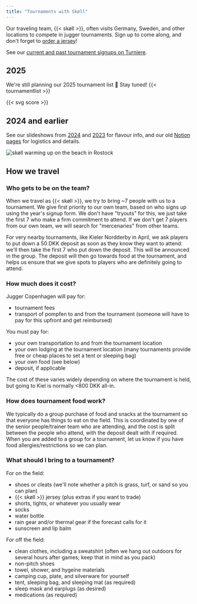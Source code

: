 ```yaml
---
title: "Tournaments with Skøll"
---
```

Our traveling team, {{< skøll >}}, often visits Germany, Sweden, and other locations to compete in jugger tournaments. Sign up to come along, and don't forget to [order a jersey](https://tinyurl.com/skolljersey)!

See our [current and past tournament signups on Turniere](https://turniere.jugger.org/list.team.info.php?lang=en&id=1387).

## 2025
We're still planning our 2025 tournament list 📆 Stay tuned!
{{< tournamentlist >}}

{{< svg score >}}

## 2024 and earlier
See our slideshows from [2024](https://docs.google.com/presentation/d/1g816zuHbUddpkBhVUjT8g6rc5lEQ-qgtcQndeMBZ97E/edit?usp=sharing) and [2023](https://docs.google.com/presentation/d/1VBA__c0dFqcb1uy2uRCcCFGVKEw3fcjWJItP1iG1KZE/edit#slide=id.p) for flavour info, and our old [Notion pages](https://juggercph.notion.site/Tournament-Plans-b9adb6d7f64d43b1ad6695d043619718) for logistics and details.

![skøll warming up on the beach in Rostock](/images/beach.webp)
## How we travel

### Who gets to be on the team?
When we travel as {{< skøll >}}, we try to bring ~7 people with us to a tournament. We give first priority to our own team, based on who signs up using the year's signup form. We don't have "tryouts" for this, we just take the first 7 who make a firm commitment to attend. If we don't get 7 players from our own team, we will search for "mercenaries" from other teams.

For very nearby tournaments, like Kieler Nordderby in April, we ask players to put down a 50 DKK deposit as soon as they know they want to attend: we'll then take the first 7 who put down the deposit. This will be announced in the group. The deposit will then go towards food at the tournament, and helps us ensure that we give spots to players who are definitely going to attend.

### How much does it cost?
Jugger Copenhagen will pay for:
* tournament fees
* transport of pompfen to and from the tournament (someone will have to pay for this upfront and get reimbursed)

You must pay for:
* your own transportation to and from the tournament location
* your own lodging at the tournament location (many tournaments provide free or cheap places to set a tent or sleeping bag)
* your own food (see below)
* deposit, if applicable

The cost of these varies widely depending on where the tournament is held, but going to Kiel is normally <800 DKK all-in.

### How does tournament food work?
We typically do a group purchase of food and snacks at the tournament so that everyone has things to eat on the field. This is coordinated by one of the senior people/trainer team who are attending, and the cost is split between the people who attend, with the deposit dealt with if required. When you are added to a group for a tournament, let us know if you have food allergies/restrictions so we can plan.

### What should I bring to a tournament?
For on the field:
* shoes or cleats (we'll note whether a pitch is grass, turf, or sand so you can plan)
* {{< skøll >}} jersey (plus extras if you want to trade)
* shorts, tights, or whatever you usually wear
* socks
* water bottle
* rain gear and/or thermal gear if the forecast calls for it
* sunscreen and lip balm

For off the field:
* clean clothes, including a sweatshirt (often we hang out outdoors for several hours after games; keep that in mind as you pack)
* non-pitch shoes
* towel, shower, and hygeine materials
* camping cup, plate, and silverware for yourself
* tent, sleeping bag, and sleeping mat (as required)
* sleep mask and earplugs (as desired)
* medications (as required)